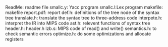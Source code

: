

ReadMe: readme file
smallc.y: Yacc program
smallc.l:Lex program
makefile: makefile
report.pdf: report
def.h: definitions of the tree node of the syntax tree
translate.h: translate the syntax tree to three-address code
interpete.h: interpret the IR into MIPS code
ast.h: relevent functions of syntax tree
header.h: header.h
lzb.s: MIPS code of read() and write()
semantics.h: to check semantic errors
optimize.h: do some optimizations and allocate registers
